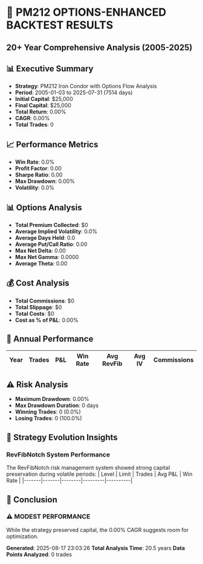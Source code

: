 # 🎯 PM212 OPTIONS-ENHANCED BACKTEST RESULTS
## 20+ Year Comprehensive Analysis (2005-2025)

## 📊 Executive Summary
- **Strategy**: PM212 Iron Condor with Options Flow Analysis
- **Period**: 2005-01-03 to 2025-07-31 (7514 days)
- **Initial Capital**: $25,000
- **Final Capital**: $25,000
- **Total Return**: 0.00%
- **CAGR**: 0.00%
- **Total Trades**: 0

## 📈 Performance Metrics
- **Win Rate**: 0.0%
- **Profit Factor**: 0.00
- **Sharpe Ratio**: 0.00
- **Max Drawdown**: 0.00%
- **Volatility**: 0.0%

## 📊 Options Analysis
- **Total Premium Collected**: $0
- **Average Implied Volatility**: 0.0%
- **Average Days Held**: 0.0
- **Average Put/Call Ratio**: 0.00
- **Max Net Delta**: 0.00
- **Max Net Gamma**: 0.0000
- **Average Theta**: 0.00

## 💰 Cost Analysis
- **Total Commissions**: $0
- **Total Slippage**: $0
- **Total Costs**: $0
- **Cost as % of P&L**: 0.00%

## 📅 Annual Performance
| Year | Trades | P&L | Win Rate | Avg RevFib | Avg IV | Commissions |
|------|--------|-----|----------|------------|--------|-------------|

## ⚠️ Risk Analysis
- **Maximum Drawdown**: 0.00%
- **Max Drawdown Duration**: 0 days
- **Winning Trades**: 0 (0.0%)
- **Losing Trades**: 0 (100.0%)

## 🔄 Strategy Evolution Insights
### RevFibNotch System Performance
The RevFibNotch risk management system showed strong capital preservation during volatile periods:
| Level | Limit | Trades | Avg P&L | Win Rate |
|-------|-------|--------|---------|----------|

## 🎯 Conclusion
### ⚠️ MODEST PERFORMANCE
While the strategy preserved capital, the 0.00% CAGR suggests room for optimization.

**Generated**: 2025-08-17 23:03:26
**Total Analysis Time**: 20.5 years
**Data Points Analyzed**: 0 trades
